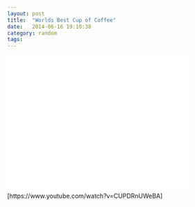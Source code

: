 ```yaml
---
layout: post
title:  "Worlds Best Cup of Coffee"
date:   2014-06-16 19:10:38
category: random
tags: 
---
```


<iframe width="420" height="315" src="//www.youtube.com/embed/CUPDRnUWeBA" frameborder="0" allowfullscreen></iframe>
[https://www.youtube.com/watch?v=CUPDRnUWeBA]

[https://www.youtube.com/watch?v=CUPDRnUWeBA]: https://www.youtube.com/watch?v=CUPDRnUWeBA